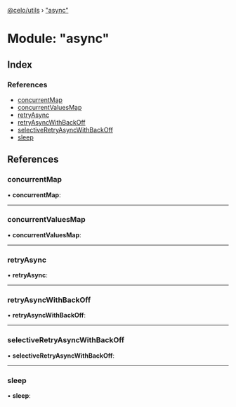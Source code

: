 [@celo/utils](../README.md) › ["async"](_async_.md)

# Module: "async"

## Index

### References

* [concurrentMap](_async_.md#concurrentmap)
* [concurrentValuesMap](_async_.md#concurrentvaluesmap)
* [retryAsync](_async_.md#retryasync)
* [retryAsyncWithBackOff](_async_.md#retryasyncwithbackoff)
* [selectiveRetryAsyncWithBackOff](_async_.md#selectiveretryasyncwithbackoff)
* [sleep](_async_.md#sleep)

## References

###  concurrentMap

• **concurrentMap**:

___

###  concurrentValuesMap

• **concurrentValuesMap**:

___

###  retryAsync

• **retryAsync**:

___

###  retryAsyncWithBackOff

• **retryAsyncWithBackOff**:

___

###  selectiveRetryAsyncWithBackOff

• **selectiveRetryAsyncWithBackOff**:

___

###  sleep

• **sleep**:

